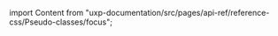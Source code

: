 
import Content from "uxp-documentation/src/pages/api-ref/reference-css/Pseudo-classes/focus";

<Content query="product=photoshop"/>
